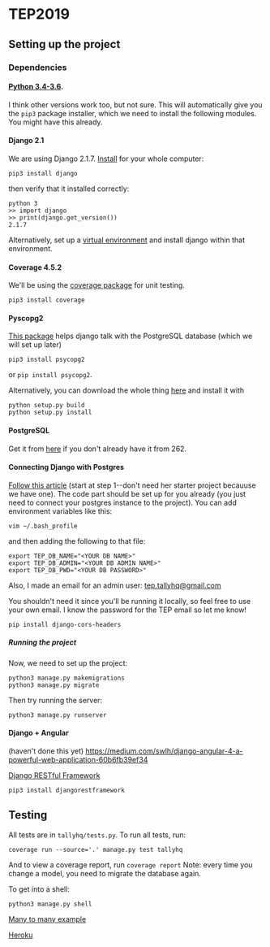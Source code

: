 # TEP2019

## Setting up the project
### Dependencies
#### [Python 3.4-3.6](https://www.python.org/downloads/).
I think other versions work too, but not sure. This will automatically give you the `pip3` package installer, which we need to install the following modules. You might have this already.

#### Django 2.1
We are using Django 2.1.7. [Install](https://docs.djangoproject.com/en/2.1/intro/install/) for your whole computer:
```
pip3 install django
```
then verify that it installed correctly:
```
python 3
>> import django
>> print(django.get_version())
2.1.7
```
Alternatively, set up a [virtual environment](https://virtualenv.pypa.io/en/latest/installation/) and install django within that environment.

#### Coverage 4.5.2
We'll be using the [coverage package](https://pypi.org/project/coverage/) for unit testing.
```
pip3 install coverage
```

#### Pyscopg2
[This package](http://initd.org/psycopg/docs/install.html) helps django talk with the PostgreSQL database (which we will set up later)
```
pip3 install psycopg2
```
or `pip install psycopg2`.

Alternatively, you can download the whole thing [here](http://initd.org/psycopg/) and install it with 
```
python setup.py build
python setup.py install
```
#### PostgreSQL
Get it from [here](https://www.postgresql.org/) if you don't already have it from 262.

#### Connecting Django with Postgres
[Follow this article](https://medium.com/agatha-codes/painless-postgresql-django-d4f03364989) (start at step 1--don't need her starter project becauuse we have one). The code part should be set up for you already (you just need to connect your postgres instance to the project). You can add environment variables like this:
```
vim ~/.bash_profile
```
and then adding the following to that file:
```
export TEP_DB_NAME="<YOUR DB NAME>"
export TEP_DB_ADMIN="<YOUR DB ADMIN NAME>"
export TEP_DB_PWD="<YOUR DB PASSWORD>"
```
Also, I made an email for an admin user: tep.tallyhq@gmail.com

 You shouldn't need it since you'll be running it locally, so feel free to use your own email. I know the password for the TEP email so let me know!
```
pip install django-cors-headers
```

##### Running the project
Now, we need to set up the project:
```
python3 manage.py makemigrations
python3 manage.py migrate
```
Then try running the server:
```
python3 manage.py runserver
```

#### Django + Angular
(haven't done this yet)
https://medium.com/swlh/django-angular-4-a-powerful-web-application-60b6fb39ef34

[Django RESTful Framework](https://www.django-rest-framework.org/tutorial/quickstart/)
```
pip3 install djangorestframework
```

## Testing
All tests are in `tallyhq/tests.py`. To run all tests, run:
```
coverage run --source='.' manage.py test tallyhq
```
And to view a coverage report, run `coverage report`
Note: every time you change a model, you need to migrate the database again.

To get into a shell:
```
python3 manage.py shell
```

[Many to many example](https://gist.github.com/jacobian/827937)

[Heroku](https://www.codementor.io/jamesezechukwu/how-to-deploy-django-app-on-heroku-dtsee04d4)